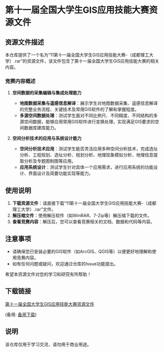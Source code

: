 # 第十一届全国大学生GIS应用技能大赛资源文件

## 资源文件描述

本仓库提供了一个名为“11第十一届全国大学生GIS应用技能大赛-（成都理工大学）.rar”的资源文件，该文件包含了第十一届全国大学生GIS应用技能大赛的相关内容。

### 竞赛内容概述

1. **空间数据的采集编辑与集成处理能力**
   - **地图数据采集与遥感信息解译**：展示学生对地图数据采集、遥感信息解译的完整业务流程、关键技术及常用GIS软件的了解和掌握程度。
   - **多源空间数据处理**：测试学生面对不同比例尺、不同精度、不同结构的多源空间数据，能够应用常用GIS软件进行变换处理，实现满足GIS要求的空间数据库建库能力。

2. **空间分析技术的应用与系统设计能力**
   - **空间分析技术应用**：测试学生能否灵活应用多种空间分析技术，完成选址分析、工程规划、选址分析、规划分析、地理现象模拟分析、地理信息提取分析及专题图制图等应用。
   - **应用系统设计**：测试学生针对具体一个应用需求，进行应用系统的功能设计、界面设计及简要功能实现等能力。

## 使用说明

1. **下载资源文件**：请直接下载“11第十一届全国大学生GIS应用技能大赛-（成都理工大学）.rar”文件。
2. **解压缩文件**：使用解压软件（如WinRAR、7-Zip等）解压缩下载的文件。
3. **查看竞赛内容**：解压后，您可以查看竞赛相关的文档、数据和代码等内容。

## 注意事项

- 请确保您已安装必要的GIS软件（如ArcGIS、QGIS等）以便更好地理解和使用竞赛内容。
- 如有任何问题或疑问，欢迎通过仓库的Issue功能提出。

希望本资源文件对您的学习和研究有所帮助！

## 下载链接
[第十一届全国大学生GIS应用技能大赛资源文件](https://pan.quark.cn/s/f9d3c9ba313a) 

(备用: [备用下载](https://pan.baidu.com/s/1XpMsiBdH0hO-t0XgX5hnLQ?pwd=1234))

## 说明

该仓库仅用于学习交流，请勿用于商业用途。
